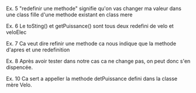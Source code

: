 Ex. 5 
"redefinir une methode" signifie qu'on vas changer ma valeur dans une class fille d'une methode existant en class mere 

Ex. 6
Le toSting() et getPuissance() sont tous deux redefini de velo et veloElec

Ex. 7
Ca veut dire refinir une methode ca nous indique que la methode d'apres et une redefinition

Ex. 8 
Après avoir tester dans notre cas ca ne change pas, on peut donc s'en dispencée.

Ex. 10
Ca sert a appeller la methode detPuissance defini dans la classe mère Velo.
